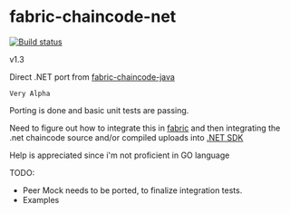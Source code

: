 # fabric-chaincode-net


[![Build status](https://ci.appveyor.com/api/projects/status/72hk6ank8wc9m27o?svg=true)](https://ci.appveyor.com/project/maxpiva/fabric-chaincode-net)

v1.3

Direct .NET port from [fabric-chaincode-java](https://github.com/hyperledger/fabric-chaincode-java)

`Very Alpha`

Porting is done and basic unit tests are passing.


Need to figure out how to integrate this in [fabric](https://github.com/hyperledger/fabric)
and then integrating the .net chaincode source and/or compiled uploads into [.NET SDK](https://github.com/maxpiva/fabric-sdk-net)

Help is appreciated since i'm not proficient in GO language

TODO:
* Peer Mock needs to be ported, to finalize integration tests.
* Examples




